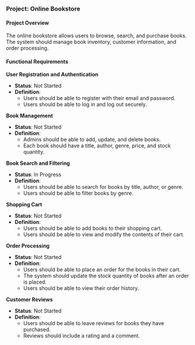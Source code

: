 ### Project: Online Bookstore

#### Project Overview

The online bookstore allows users to browse, search, and purchase books.
The system should manage book inventory, customer information, and order processing.

#### Functional Requirements

**User Registration and Authentication**
- **Status**: Not Started
- **Definition**:
  - Users should be able to register with their email and password.
  - Users should be able to log in and log out securely.

**Book Management**
- **Status**: Not Started
- **Definition**:
  - Admins should be able to add, update, and delete books.
  - Each book should have a title, author, genre, price, and stock quantity.

**Book Search and Filtering**
- **Status**: In Progress
- **Definition**:
  - Users should be able to search for books by title, author, or genre.
  - Users should be able to filter books by genre.

**Shopping Cart**
- **Status**: Not Started
- **Definition**:
  - Users should be able to add books to their shopping cart.
  - Users should be able to view and modify the contents of their cart.

**Order Processing**
- **Status**: Not Started
- **Definition**:
  - Users should be able to place an order for the books in their cart.
  - The system should update the stock quantity of books after an order is placed.
  - Users should be able to view their order history.

**Customer Reviews**
- **Status**: Not Started
- **Definition**:
  - Users should be able to leave reviews for books they have purchased.
  - Reviews should include a rating and a comment.

